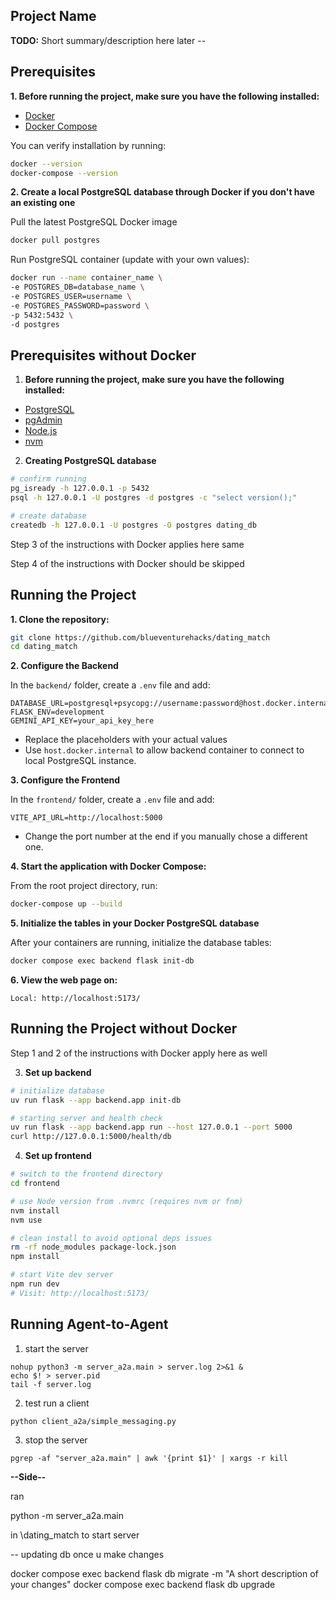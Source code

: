 ## Project Name

**TODO:** Short summary/description here later --


## Prerequisites

**1. Before running the project, make sure you have the following installed:**

- [Docker](https://docs.docker.com/get-docker/)
- [Docker Compose](https://docs.docker.com/compose/install/)

You can verify installation by running:

```bash
docker --version
docker-compose --version
```

**2. Create a local PostgreSQL database through Docker if you don't have an existing one**

Pull the latest PostgreSQL Docker image
```bash
docker pull postgres
```

Run PostgreSQL container (update with your own values):
```bash
docker run --name container_name \
-e POSTGRES_DB=database_name \
-e POSTGRES_USER=username \
-e POSTGRES_PASSWORD=password \
-p 5432:5432 \
-d postgres
```

## Prerequisites without Docker

1. **Before running the project, make sure you have the following installed:**
- [PostgreSQL](https://www.postgresql.org/download/)
- [pgAdmin](https://www.pgadmin.org/download/)
- [Node.js](https://nodejs.org/en/download/)
- [nvm](https://github.com/nvm-sh/nvm)

2. **Creating PostgreSQL database**
```bash
# confirm running
pg_isready -h 127.0.0.1 -p 5432
psql -h 127.0.0.1 -U postgres -d postgres -c "select version();"

# create database
createdb -h 127.0.0.1 -U postgres -O postgres dating_db
```

Step 3 of the instructions with Docker applies here same

Step 4 of the instructions with Docker should be skipped

## Running the Project

**1. Clone the repository:**

```bash
git clone https://github.com/blueventurehacks/dating_match
cd dating_match
```

**2. Configure the Backend**

In the `backend/` folder, create a `.env` file and add:

```
DATABASE_URL=postgresql+psycopg://username:password@host.docker.internal:5432/database_name
FLASK_ENV=development
GEMINI_API_KEY=your_api_key_here
```

- Replace the placeholders with your actual values
- Use `host.docker.internal` to allow backend container to connect to local PostgreSQL instance.

**3. Configure the Frontend**

In the `frontend/` folder, create a `.env` file and add:

```env
VITE_API_URL=http://localhost:5000
```

- Change the port number at the end if you manually chose a different one.

**4. Start the application with Docker Compose:**

From the root project directory, run:
```bash
docker-compose up --build
```

**5. Initialize the tables in your Docker PostgreSQL database**

After your containers are running, initialize the database tables:
```bash
docker compose exec backend flask init-db
```

**6. View the web page on:**
```
Local: http://localhost:5173/
```

## Running the Project without Docker

Step 1 and 2 of the instructions with Docker apply here as well

3. **Set up backend**
```bash
# initialize database
uv run flask --app backend.app init-db

# starting server and health check
uv run flask --app backend.app run --host 127.0.0.1 --port 5000
curl http://127.0.0.1:5000/health/db
```

4. **Set up frontend**
```bash
# switch to the frontend directory
cd frontend

# use Node version from .nvmrc (requires nvm or fnm)
nvm install
nvm use

# clean install to avoid optional deps issues
rm -rf node_modules package-lock.json
npm install

# start Vite dev server
npm run dev
# Visit: http://localhost:5173/
```

## Running Agent-to-Agent
1. start the server
```
nohup python3 -m server_a2a.main > server.log 2>&1 &
echo $! > server.pid
tail -f server.log
```
2. test run a client
```
python client_a2a/simple_messaging.py
```
3. stop the server
```
pgrep -af "server_a2a.main" | awk '{print $1}' | xargs -r kill
```



**--Side--**

ran

 python -m server_a2a.main 

in \dating_match to start server


--
updating db once u make changes

docker compose exec backend flask db migrate -m "A short description of your changes"
docker compose exec backend flask db upgrade
